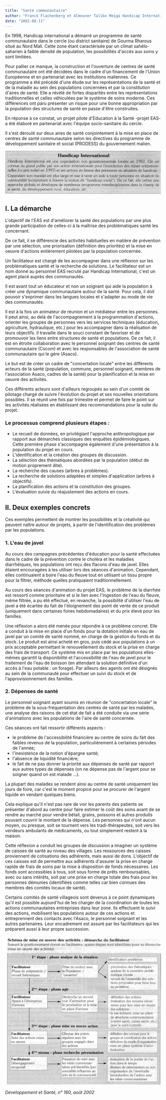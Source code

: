 ```yaml
---
title: "Santé communautaire"
author: "Franck Flachenberg et Almouner Talibo Meiga Handicap International Coordination Technique Santé  "
date: "2002-08-11"
---
```


En 1998, Handicap international a démarré un programme de santé communautaire dans le cercle (ou district sanitaire) de Gourma Rharous situé au Nord Mali. Cette zone étant caractérisée par un climat sahélo-saharien à faible densité de population, les possibilités d'accès aux soins y sont limitées.

Pour pallier ce manque, la construction et l'ouverture de centres de santé communautaire ont été décidées dans le cadre d'un financement de l'Union Européenne et en partenariat avec les institutions maliennes. Ce programme a été précédé d'une étude sur les représentations de la santé et de la maladie au sein des populations concernées et par la constitution d'aires de santé. Elle a révélé de fortes disparités entre les représentations traditionnelles et celles véhiculées par le système de soins moderne. Ces différences ont paru présenter un risque pour une bonne appropriation par la population des structures de santé en passe d'être construites.

En réponse à ce constat, un projet pilote d'Education à la Santé -projet EAS- a été élaboré en partenariat avec l'équipe socio-sanitaire du cercle.

Il s'est déroulé sur deux aires de santé conjointement à la mise en place de centres de santé communautaire selon les directives du programme de développement sanitaire et social (PRODESS) du gouvernement malien.


![](i774-1.jpg)


## I. La démarche

L'objectif de l'EAS est d'améliorer la santé des populations par une plus grande participation de celles-ci à la maîtrise des problématiques santé les concernant.

De ce fait, il se différencie des activités habituelles en matière de prévention par une sélection, une priorisation (définition des priorités) et la mise en oeuvre d'actions entièrement pilotées par la population concernée.

Un facilitateur est chargé de les accompagner dans une réflexion sur les problématiques santé et la recherche de solutions. Le facilitateur est un nom donné au personnel EAS recruté par Handicap International, c'est un agent placé auprès des communautés.

Il est avant tout un éducateur et non un soignant qui aide la population à créer une dynamique communautaire autour de la santé. Pour cela, il doit pouvoir s'exprimer dans les langues locales et s'adapter au mode de vie des communautés.

Il est à la fois un animateur de réunion et un médiateur entre les personnes. Il peut ainsi, au delà de l'accompagnement à la programmation d'actions, orienter les groupes de personnes vers les services techniques (éducation, agriculture, hydraulique, etc.) pour les accompagner dans la réalisation de leurs objectifs. Il travaille dans le souci constant de favoriser et de promouvoir les liens entre structures de santé et populations. De ce fait, il est en étroite collaboration avec le personnel soignant des centres de santé communautaire (Cscom) et avec les responsables de l'association de santé communautaire qui le gère (Asaco).

Le but est de créer un cadre de "concertation locale" entre les différents acteurs de la santé (population, commune, personnel soignant, membres de l'association Asaco, cadres de la santé) pour la planification et la mise en oeuvre des activités.

Ces différents acteurs sont d'ailleurs regroupés au sein d'un comité de pilotage chargé de suivre l'évolution du projet et ses nouvelles orientations possibles. Il se réunit une fois par trimestre et permet de faire le point sur les activités réalisées en établissant des recommandations pour la suite du projet.

### Le processus comprend plusieurs étapes **:**

*   Le recueil de données, en privilégiant l'approche anthropologique par rapport aux démarches classiques des enquêtes épidémiologiques. Cette première phase s'accompagne également d'une présentation à la population du projet en cours.  
*   L'identification et la création des groupes de discussion.  
*   La sélection des thématiques abordées par la population (début de motion proprement dite).  
*   La recherche des causes (arbres à problèmes).  
*   La recherche de solutions adaptées et simples d'application (arbres à objectifs).  
*   La planification des actions et la constitution des groupes.  
*   L'évaluation suivie du réajustement des actions en cours.

## II. Deux exemples concrets

Ces exemples permettent de montrer les possibilités et la créativité qui peuvent naître autour de projets, à partir de l'identification des problèmes par les populations.

### 1. L'eau de javel

Au cours des campagnes précédentes d'éducation pour la santé effectuées dans le cadre de la prévention contre le choléra et les maladies diarrhéiques, les populations ont reçu des flacons d'eau de javel. Elles étaient encouragées à les utiliser lors des séances d'animation. Cependant, elles continuaient à boire l'eau du fleuve tout en utilisant un tissu propre pour la filtrer, méthode quelles pratiquaient traditionnellement.

Au cours des séances d'animation du projet EAS, le problème de la diarrhée est ressorti comme prioritaire et si le lien avec l'ingestion de l'eau du fleuve, même filtrée, a pu été effectué, en revanche, la possibilité d'utiliser l'eau de javel a été écartée du fait de l'éloignement des point de vente de ce produit (uniquement dans certaines foires hebdomadaires) et du prix élevé pour les familles.

Une réflexion a alors été menée pour répondre à ce problème concret. Elle a conduit à la mise en place d'un fonds pour la dotation initiale en eau de javel par un comité de santé nommé, en charge de la gestion du fonds et du stock. Le produit est ainsi acheté en gros, puis cédé aux populations à un prix acceptable permettant le renouvellement du stock et la prise en charge des frais de transport. Ce système mis en place par les populations elles-mêmes garantit la disponibilité et l'accessibilité de l'eau de javel pour le traitement de l'eau de boisson (en attendant la solution définitive d'un accès à l'eau potable : un forage). Par ailleurs des agents ont été désignés au sein de la communauté pour effectuer un suivi du stock et de l'approvisionnement des familles.

### 2. Dépenses de santé

Le personnel soignant ayant soumis en réunion de "concertation locale" le problème de la sous-fréquentation des centres de santé par les malades, une analyse des raisons de cet état de fait a été conduite via une série d'animations avec les populations de l'aire de santé concernée.

Ces séances ont fait ressortir différents aspects :

*   le problème de l'accessibilité financière au centre de soins du fait des faibles revenus de la population, particulièrement à certaines périodes de l'année;
*   l'inexistence de la notion d'épargne santé;
*   l'absence de liquidité financière;
*   le fait de ne pas donner la priorité aux dépenses de santé par rapport aux autres types de dépenses (on ne dépense pas de l'argent pour se soigner quand on est malade ...).

La plupart des malades se rendent ainsi au centre de santé uniquement les jours de foire, car c'est le moment propice pour se procurer de l'argent liquide en vendant quelques biens.

Cela explique qu'il n'est pas rare de voir les parents des patients se présenter d'abord au centre pour faire estimer le coût des soins avant de se rendre au marché pour vendre bétail, grains, poissons et autres produits pouvant couvrir le montant de la dépense. Les personnes qui n'ont aucun moyen, ou presque, soit se tournent vers les tradi-thérapeutes, soit vers les vendeurs ambulants de médicaments, ou tout simplement restent à la maison.

Cette réflexion a conduit les groupes de discussion a imaginer un système de caisses de santé au niveau des villages. Les ressources des caisses proviennent de cotisations des adhérents, mais aussi de dons. L'objectif de ces caisses est de permettre aux adhérents d'assurer la prise en charge rapide de frais de soins par la mise à disposition de fonds nécessaires. Les fonds sont accessibles à tous, soit sous forme de prêts remboursables, avec ou sans intérêts, soit par une prise en charge totale des frais pour les personnes démunies (identifiées comme telles car bien connues des membres des comités locaux de santé).

Certains comités de santé villageois sont devenus à ce point dynamiques qu'il est possible aujourd'hui de les charger de la coordination de toutes les actions communautaires entreprises dans leur zone. Ils effectuent le suivi des actions, mobilisent les populations autour de ces actions et entreprennent des contacts avec l'Asaco, le personnel soignant et les autres partenaires. Leur encadrement est assuré par les facilitateurs qui les préparent aussi à leur propre succession.


![](i774-2.jpg)


_Développement et Santé, n° 160, août 2002_